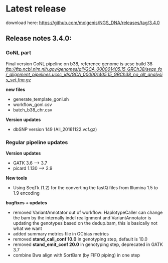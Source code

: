 # Latest release

download here: https://github.com/molgenis/NGS_DNA/releases/tag/3.4.0

## Release notes 3.4.0:

### GoNL part
Final version GoNL pipeline on b38, reference genome is ucsc build 38 *ftp://ftp.ncbi.nlm.nih.gov/genomes/all/GCA_000001405.15_GRCh38/seqs_for_alignment_pipelines.ucsc_ids/GCA_000001405.15_GRCh38_no_alt_analysis_set.fna.gz*

**new files**
- generate_template_gonl.sh
- workflow_gonl.csv
- batch_b38_chr.csv

**Version updates**
* dbSNP version 149 (All_20161122.vcf.gz)

### Regular pipeline updates
**Version updates** 
* GATK 3.6 --> 3.7 
* picard 1.130 --> 2.9

**New tools**
* Using SeqTk (1.2) for the converting the fastQ files from Illumina 1.5 to 1.9 encoding

**bugfixes + updates**
* removed VariantAnnotator out of workflow: HaplotypeCaller can change the bam by the internally indel realignment and VariantAnnotator is updating the genotypes based on the dedup.bam, this is basically not what we want
* added summary metrics file in GCbias metrics
* removed **stand_call_conf 10.0** in genotyping step, default is 10.0
* removed **stand_emit_conf 20.0** in genotyping step, deprecated in GATK 3.7
* combine Bwa align with SortBam (by FIFO piping) in one step
